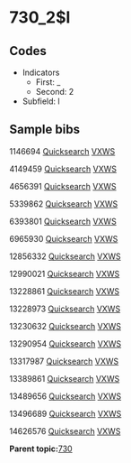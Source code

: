 # 730\_2$l

## Codes

-   Indicators
    -   First: \_
    -   Second: 2
-   Subfield: l

## Sample bibs

1146694 [Quicksearch](https://search.library.yale.edu/catalog/1146694) [VXWS](http://prodorbis.library.yale.edu:7014/vxws/GetHoldingsService?bibId=1146694)

4149459 [Quicksearch](https://search.library.yale.edu/catalog/4149459) [VXWS](http://prodorbis.library.yale.edu:7014/vxws/GetHoldingsService?bibId=4149459)

4656391 [Quicksearch](https://search.library.yale.edu/catalog/4656391) [VXWS](http://prodorbis.library.yale.edu:7014/vxws/GetHoldingsService?bibId=4656391)

5339862 [Quicksearch](https://search.library.yale.edu/catalog/5339862) [VXWS](http://prodorbis.library.yale.edu:7014/vxws/GetHoldingsService?bibId=5339862)

6393801 [Quicksearch](https://search.library.yale.edu/catalog/6393801) [VXWS](http://prodorbis.library.yale.edu:7014/vxws/GetHoldingsService?bibId=6393801)

6965930 [Quicksearch](https://search.library.yale.edu/catalog/6965930) [VXWS](http://prodorbis.library.yale.edu:7014/vxws/GetHoldingsService?bibId=6965930)

12856332 [Quicksearch](https://search.library.yale.edu/catalog/12856332) [VXWS](http://prodorbis.library.yale.edu:7014/vxws/GetHoldingsService?bibId=12856332)

12990021 [Quicksearch](https://search.library.yale.edu/catalog/12990021) [VXWS](http://prodorbis.library.yale.edu:7014/vxws/GetHoldingsService?bibId=12990021)

13228861 [Quicksearch](https://search.library.yale.edu/catalog/13228861) [VXWS](http://prodorbis.library.yale.edu:7014/vxws/GetHoldingsService?bibId=13228861)

13228973 [Quicksearch](https://search.library.yale.edu/catalog/13228973) [VXWS](http://prodorbis.library.yale.edu:7014/vxws/GetHoldingsService?bibId=13228973)

13230632 [Quicksearch](https://search.library.yale.edu/catalog/13230632) [VXWS](http://prodorbis.library.yale.edu:7014/vxws/GetHoldingsService?bibId=13230632)

13290954 [Quicksearch](https://search.library.yale.edu/catalog/13290954) [VXWS](http://prodorbis.library.yale.edu:7014/vxws/GetHoldingsService?bibId=13290954)

13317987 [Quicksearch](https://search.library.yale.edu/catalog/13317987) [VXWS](http://prodorbis.library.yale.edu:7014/vxws/GetHoldingsService?bibId=13317987)

13389861 [Quicksearch](https://search.library.yale.edu/catalog/13389861) [VXWS](http://prodorbis.library.yale.edu:7014/vxws/GetHoldingsService?bibId=13389861)

13489656 [Quicksearch](https://search.library.yale.edu/catalog/13489656) [VXWS](http://prodorbis.library.yale.edu:7014/vxws/GetHoldingsService?bibId=13489656)

13496689 [Quicksearch](https://search.library.yale.edu/catalog/13496689) [VXWS](http://prodorbis.library.yale.edu:7014/vxws/GetHoldingsService?bibId=13496689)

14626576 [Quicksearch](https://search.library.yale.edu/catalog/14626576) [VXWS](http://prodorbis.library.yale.edu:7014/vxws/GetHoldingsService?bibId=14626576)

**Parent topic:**[730](../../tags/730/730.md)


